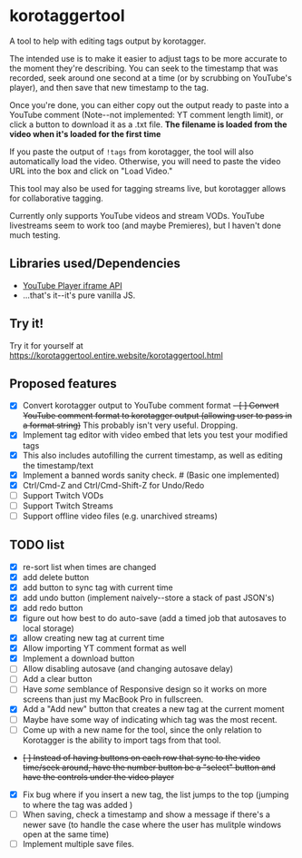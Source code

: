 # korotaggertool
A tool to help with editing tags output by korotagger.

The intended use is to make it easier to adjust tags to be more accurate to the moment they're describing. 
You can seek to the timestamp that was recorded, seek around one second at a time (or by scrubbing on YouTube's player), and then save that new timestamp to the tag.

Once you're done, you can either copy out the output ready to paste into a YouTube comment (Note--not implemented: YT comment length limit), or click a button to download it as a .txt file. **The filename is loaded from the video when it's loaded for the first time**

If you paste the output of `!tags` from korotagger, the tool will also automatically load the video. Otherwise, you will need to paste the video URL into the box and click on "Load Video."

This tool may also be used for tagging streams live, but korotagger allows for collaborative tagging.

Currently only supports YouTube videos and stream VODs. YouTube livestreams seem to work too (and maybe Premieres), but I haven't done much testing.

## Libraries used/Dependencies
- [YouTube Player iframe API](https://developers.google.com/youtube/iframe_api_reference)
- ...that's it--it's pure vanilla JS. 

## Try it!
Try it for yourself at <https://korotaggertool.entire.website/korotaggertool.html>

## Proposed features
- [x] Convert korotagger output to YouTube comment format
~~- [ ] Convert YouTube comment format to korotagger output (allowing user to pass in a format string)~~ This probably isn't very useful. Dropping.
- [x] Implement tag editor with video embed that lets you test your modified tags
- [x] This also includes autofilling the current timestamp, as well as editing the timestamp/text
- [x] Implement a banned words sanity check. # (Basic one implemented)
- [x] Ctrl/Cmd-Z and Ctrl/Cmd-Shift-Z for Undo/Redo
- [ ] Support Twitch VODs
- [ ] Support Twitch Streams
- [ ] Support offline video files (e.g. unarchived streams)

## TODO list
- [x] re-sort list when times are changed
- [x] add delete button
- [x] add button to sync tag with current time
- [x] add undo button (implement naively--store a stack of past JSON's)
- [x] add redo button
- [x] figure out how best to do auto-save (add a timed job that autosaves to local storage)
- [x] allow creating new tag at current time
- [x] Allow importing YT comment format as well
- [x] Implement a download button
- [ ] Allow disabling autosave (and changing autosave delay)
- [ ] Add a clear button
- [ ] Have *some* semblance of Responsive design so it works on more screens than just my MacBook Pro in fullscreen.
- [x] Add a "Add new" button that creates a new tag at the current moment
- [ ] Maybe have some way of indicating which tag was the most recent.
- [ ] Come up with a new name for the tool, since the only relation to Korotagger is the ability to import tags from that tool.
- ~~[ ] Instead of having buttons on each row that sync to the video time/seek around, have the number button be a "select" button and have the controls under the video player~~
- [x] Fix bug where if you insert a new tag, the list jumps to the top (jumping to where the tag was added )
- [ ] When saving, check a timestamp and show a message if there's a newer save (to handle the case where the user has mulitple windows open at the same time)
- [ ] Implement multiple save files.
